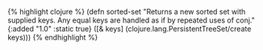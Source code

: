 {% highlight clojure %}
(defn sorted-set
  "Returns a new sorted set with supplied keys.  Any equal keys are
  handled as if by repeated uses of conj."
  {:added "1.0"
   :static true}
  ([& keys]
   (clojure.lang.PersistentTreeSet/create keys)))
{% endhighlight %}

